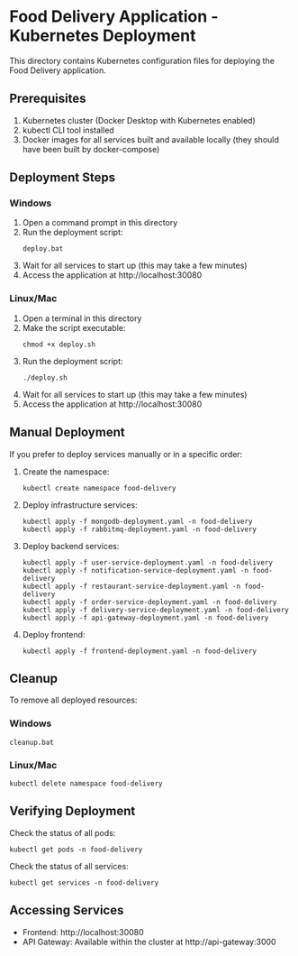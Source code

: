 # Food Delivery Application - Kubernetes Deployment

This directory contains Kubernetes configuration files for deploying the Food Delivery application.

## Prerequisites

1. Kubernetes cluster (Docker Desktop with Kubernetes enabled)
2. kubectl CLI tool installed
3. Docker images for all services built and available locally (they should have been built by docker-compose)

## Deployment Steps

### Windows

1. Open a command prompt in this directory
2. Run the deployment script:
   ```
   deploy.bat
   ```
3. Wait for all services to start up (this may take a few minutes)
4. Access the application at http://localhost:30080

### Linux/Mac

1. Open a terminal in this directory
2. Make the script executable:
   ```
   chmod +x deploy.sh
   ```
3. Run the deployment script:
   ```
   ./deploy.sh
   ```
4. Wait for all services to start up (this may take a few minutes)
5. Access the application at http://localhost:30080

## Manual Deployment

If you prefer to deploy services manually or in a specific order:

1. Create the namespace:
   ```
   kubectl create namespace food-delivery
   ```

2. Deploy infrastructure services:
   ```
   kubectl apply -f mongodb-deployment.yaml -n food-delivery
   kubectl apply -f rabbitmq-deployment.yaml -n food-delivery
   ```

3. Deploy backend services:
   ```
   kubectl apply -f user-service-deployment.yaml -n food-delivery
   kubectl apply -f notification-service-deployment.yaml -n food-delivery
   kubectl apply -f restaurant-service-deployment.yaml -n food-delivery
   kubectl apply -f order-service-deployment.yaml -n food-delivery
   kubectl apply -f delivery-service-deployment.yaml -n food-delivery
   kubectl apply -f api-gateway-deployment.yaml -n food-delivery
   ```

4. Deploy frontend:
   ```
   kubectl apply -f frontend-deployment.yaml -n food-delivery
   ```

## Cleanup

To remove all deployed resources:

### Windows
```
cleanup.bat
```

### Linux/Mac
```
kubectl delete namespace food-delivery
```

## Verifying Deployment

Check the status of all pods:
```
kubectl get pods -n food-delivery
```

Check the status of all services:
```
kubectl get services -n food-delivery
```

## Accessing Services

- Frontend: http://localhost:30080
- API Gateway: Available within the cluster at http://api-gateway:3000 